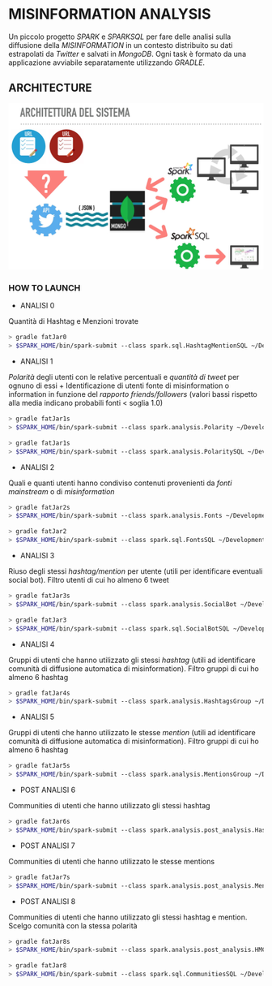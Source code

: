 # MISINFORMATION ANALYSIS

Un piccolo progetto *SPARK* e *SPARKSQL* per fare delle analisi sulla diffusione della *MISINFORMATION* in un contesto distribuito su dati estrapolati da *Twitter* e salvati in *MongoDB*.
Ogni task è formato da una applicazione avviabile separatamente utilizzando *GRADLE*.

## ARCHITECTURE

![picture alt](/src/main/resources/arch.jpeg "architettura del sistema")

### HOW TO LAUNCH

* ANALISI 0

Quantità di Hashtag e Menzioni trovate

```zsh
> gradle fatJar0
> $SPARK_HOME/bin/spark-submit --class spark.sql.HashtagMentionSQL ~/Development/JAVA/MisinformationAnalysis/build/libs/HashtagMentionSQL-all-1.0.0.jar
```

* ANALISI 1

*Polarità* degli utenti con le relative percentuali e *quantità di tweet* per ognuno di essi +
Identificazione di utenti fonte di misinformation o information in funzione del *rapporto friends/followers*
(valori bassi rispetto alla media indicano probabili fonti < soglia 1.0)

```zsh
> gradle fatJar1s
> $SPARK_HOME/bin/spark-submit --class spark.analysis.Polarity ~/Development/JAVA/MisinformationAnalysis/build/libs/Polarity-all-1.0.0.jar
```

```zsh
> gradle fatJar1s
> $SPARK_HOME/bin/spark-submit --class spark.analysis.PolaritySQL ~/Development/JAVA/MisinformationAnalysis/build/libs/PolaritySQL-all-1.0.0.jar
```

* ANALISI 2

Quali e quanti utenti hanno condiviso contenuti provenienti da *fonti mainstream* o di *misinformation*

```zsh
> gradle fatJar2s
> $SPARK_HOME/bin/spark-submit --class spark.analysis.Fonts ~/Development/JAVA/MisinformationAnalysis/build/libs/Fonts-all-1.0.0.jar
```

```zsh
> gradle fatJar2
> $SPARK_HOME/bin/spark-submit --class spark.sql.FontsSQL ~/Development/JAVA/MisinformationAnalysis/build/libs/FontsSQL-all-1.0.0.jar
```


* ANALISI 3

Riuso degli stessi *hashtag/mention* per utente (utili per identificare eventuali social bot).
Filtro utenti di cui ho almeno 6 tweet
 
```zsh
> gradle fatJar3s
> $SPARK_HOME/bin/spark-submit --class spark.analysis.SocialBot ~/Development/JAVA/MisinformationAnalysis/build/libs/SocialBot-all-1.0.0.jar
```

```zsh
> gradle fatJar3
> $SPARK_HOME/bin/spark-submit --class spark.sql.SocialBotSQL ~/Development/JAVA/MisinformationAnalysis/build/libs/SocialBotSQL-all-1.0.0.jar
```

* ANALISI 4

Gruppi di utenti che hanno utilizzato gli stessi *hashtag* (utili ad identificare comunità di diffusione automatica di misinformation).
Filtro gruppi di cui ho almeno 6 hashtag
 
```zsh
> gradle fatJar4s
> $SPARK_HOME/bin/spark-submit --class spark.analysis.HashtagsGroup ~/Development/JAVA/MisinformationAnalysis/build/libs/HashtagsGroup-all-1.0.0.jar
```
  
* ANALISI 5

Gruppi di utenti che hanno utilizzato le stesse *mention* (utili ad identificare comunità di diffusione automatica di misinformation).
Filtro gruppi di cui ho almeno 6 hashtag
 
```zsh
> gradle fatJar5s
> $SPARK_HOME/bin/spark-submit --class spark.analysis.MentionsGroup ~/Development/JAVA/MisinformationAnalysis/build/libs/MentionsGroup-all-1.0.0.jar
```

* POST ANALISI 6

Communities di utenti che hanno utilizzato gli stessi hashtag

```zsh
> gradle fatJar6s
> $SPARK_HOME/bin/spark-submit --class spark.analysis.post_analysis.HashtagsCommunity ~/Development/JAVA/MisinformationAnalysis/build/libs/HashtagsCommunity-all-1.0.0.jar
```
   
* POST ANALISI 7

Communities di utenti che hanno utilizzato le stesse mentions

```zsh
> gradle fatJar7s
> $SPARK_HOME/bin/spark-submit --class spark.analysis.post_analysis.MentionsCommunity ~/Development/JAVA/MisinformationAnalysis/build/libs/MentionsCommunity-all-1.0.0.jar
```

* POST ANALISI 8

Communities di utenti che hanno utilizzato gli stessi hashtag e mention. Scelgo comunità con la stessa polarità
 
```zsh
> gradle fatJar8s
> $SPARK_HOME/bin/spark-submit --class spark.analysis.post_analysis.HMCommunities ~/Development/JAVA/MisinformationAnalysis/build/libs/HMCommunities-all-1.0.0.jar
```

```zsh
> gradle fatJar8
> $SPARK_HOME/bin/spark-submit --class spark.sql.CommunitiesSQL ~/Development/JAVA/MisinformationAnalysis/build/libs/CommunitiesSQL-all-1.0.0.jar
```
